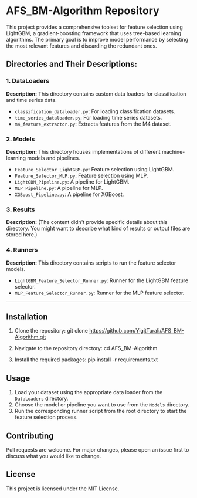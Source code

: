 # AFS_BM-Algorithm Repository

This project provides a comprehensive toolset for feature selection using LightGBM, a gradient-boosting framework that uses tree-based learning algorithms. The primary goal is to improve model performance by selecting the most relevant features and discarding the redundant ones.

## Directories and Their Descriptions:

### 1. DataLoaders

**Description:** This directory contains custom data loaders for classification and time series data.

- `classification_dataloader.py`: For loading classification datasets.
- `time_series_dataloader.py`: For loading time series datasets.
- `m4_feature_extractor.py`: Extracts features from the M4 dataset.

### 2. Models

**Description:** This directory houses implementations of different machine-learning models and pipelines.

- `Feature_Selector_LightGBM.py`: Feature selection using LightGBM.
- `Feature_Selector_MLP.py`: Feature selection using MLP.
- `LightGBM_Pipeline.py`: A pipeline for LightGBM.
- `MLP_Pipeline.py`: A pipeline for MLP.
- `XGBoost_Pipeline.py`: A pipeline for XGBoost.

### 3. Results

**Description:** (The content didn't provide specific details about this directory. You might want to describe what kind of results or output files are stored here.)

### 4. Runners

**Description:** This directory contains scripts to run the feature selector models.

- `LightGBM_Feature_Selector_Runner.py`: Runner for the LightGBM feature selector.
- `MLP_Feature_Selector_Runner.py`: Runner for the MLP feature selector.

---

## Installation

1. Clone the repository:
git clone https://github.com/YigitTurali/AFS_BM-Algorithm.git

2. Navigate to the repository directory:
cd AFS_BM-Algorithm

3. Install the required packages:
pip install -r requirements.txt


## Usage

1. Load your dataset using the appropriate data loader from the `DataLoaders` directory.
2. Choose the model or pipeline you want to use from the `Models` directory.
3. Run the corresponding runner script from the root directory to start the feature selection process.

## Contributing

Pull requests are welcome. For major changes, please open an issue first to discuss what you would like to change.

## License

This project is licensed under the MIT License.



